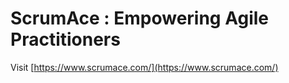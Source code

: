 # ScrumAce : Empowering Agile Practitioners
Visit [https://www.scrumace.com/](https://www.scrumace.com/)
